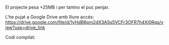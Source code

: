 El projecte pesa +25MB i per tantno el puc penjar.

L'he pujat a Google Drive amb lliure accés: 
https://drive.google.com/file/d/1yHdB8pm2dX3ASs5VCFr3OFR7h4Xi0Rqs/view?usp=drive_link

Codi compilat:

